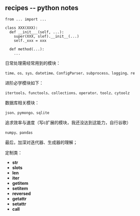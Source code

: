 ## recipes -- python notes

```
from ... import ...

class XXX(XXX):
  def __init___(self, ...):
    super(XXX, slef).__init__(...)
    self._xxx = xxx

  def method(...):
    ...
```

日常处理需经常用到的模块：
```
time、os、sys、datetime、ConfigParser、subprocess、logging、re
```
进阶必学模块如下：
```
itertools、functools、collections、operator、toolz、cytoolz
```
数据库相关模块：
```
json、pymongo、sqlite
```
追求效率与速度（写c扩展的模块，我还没达到这能力，自行谷歌）
```
numpy、pandas
```
最后，加深对迭代器、生成器的理解；

定制类：

 - __str__
 - __slots__
 - __len__
 - __iter__
 - __getitem__
 - __setitem__
 - __reversed__
 - __getattr__
 - __setattr__
 - __call__

